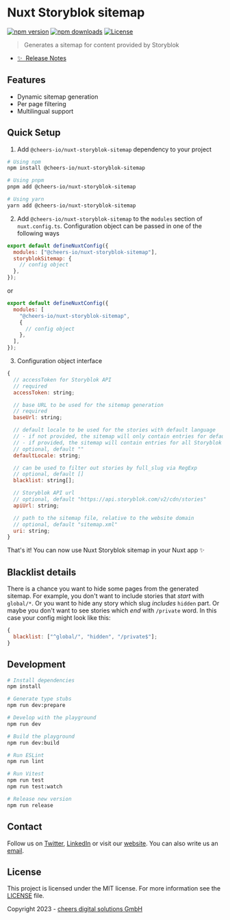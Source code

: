 # Nuxt Storyblok sitemap

[![npm version][npm-version-src]][npm-version-href]
[![npm downloads][npm-downloads-src]][npm-downloads-href]
[![License][license-src]][license-href]

> Generates a sitemap for content provided by Storyblok

- [✨ &nbsp;Release Notes](/CHANGELOG.md)

## Features

- Dynamic sitemap generation
- Per page filtering
- Multilingual support

## Quick Setup

1. Add `@cheers-io/nuxt-storyblok-sitemap` dependency to your project

```bash
# Using npm
npm install @cheers-io/nuxt-storyblok-sitemap

# Using pnpm
pnpm add @cheers-io/nuxt-storyblok-sitemap

# Using yarn
yarn add @cheers-io/nuxt-storyblok-sitemap
```

2. Add `@cheers-io/nuxt-storyblok-sitemap` to the `modules` section of `nuxt.config.ts`. Сonfiguration object can be passed in one of the following ways

```js
export default defineNuxtConfig({
  modules: ["@cheers-io/nuxt-storyblok-sitemap"],
  storyblokSitemap: {
    // config object
  },
});
```

or

```js
export default defineNuxtConfig({
  modules: [
    "@cheers-io/nuxt-storyblok-sitemap",
    {
      // config object
    },
  ],
});
```

3. Configuration object interface

```js
{
  // accessToken for Storyblok API
  // required
  accessToken: string;

  // base URL to be used for the sitemap generation
  // required
  baseUrl: string;

  // default locale to be used for the stories with default language
  // - if not provided, the sitemap will only contain entries for default Storyblok language
  // - if provided, the sitemap will contain entries for all Storyblok languages (if any)
  // optional, default ""
  defaultLocale: string;

  // can be used to filter out stories by full_slug via RegExp
  // optional, default []
  blacklist: string[];

  // Storyblok API url
  // optional, default "https://api.storyblok.com/v2/cdn/stories"
  apiUrl: string;

  // path to the sitemap file, relative to the website domain
  // optional, default "sitemap.xml"
  uri: string;
}
```

That's it! You can now use Nuxt Storyblok sitemap in your Nuxt app ✨

## Blacklist details

There is a chance you want to hide some pages from the generated sitemap. For example, you don't want to include stories that _start_ with `global/*`. Or you want to hide any story which slug _includes_ `hidden` part. Or maybe you don't want to see stories which _end_ with `/private` word.
In this case your config might look like this:

```js
{
  blacklist: ["^global/", "hidden", "/private$"];
}
```

## Development

```bash
# Install dependencies
npm install

# Generate type stubs
npm run dev:prepare

# Develop with the playground
npm run dev

# Build the playground
npm run dev:build

# Run ESLint
npm run lint

# Run Vitest
npm run test
npm run test:watch

# Release new version
npm run release
```

## Contact

Follow us on [Twitter](https://twitter.com/cheers_io), [LinkedIn](https://www.linkedin.com/company/cheers-io/) or visit our [website](https://www.cheers.io/). You can also write us an [email](mailto:hello@cheers.io).

## License

This project is licensed under the MIT license. For more information see the [LICENSE](LICENSE.md) file.

Copyright 2023 - [cheers digital solutions GmbH](https://www.cheers.io/)

<!-- Badges -->

[npm-version-src]: https://img.shields.io/npm/v/@cheers-io/nuxt-storyblok-sitemap/latest.svg?style=flat&colorA=18181B&colorB=28CF8D
[npm-version-href]: https://npmjs.com/package/@cheers-io/nuxt-storyblok-sitemap
[npm-downloads-src]: https://img.shields.io/npm/dm/@cheers-io/nuxt-storyblok-sitemap.svg?style=flat&colorA=18181B&colorB=28CF8D
[npm-downloads-href]: https://npmjs.com/package/@cheers-io/nuxt-storyblok-sitemap
[license-src]: https://img.shields.io/npm/l/@cheers-io/nuxt-storyblok-sitemap.svg?style=flat&colorA=18181B&colorB=28CF8D
[license-href]: https://npmjs.com/package/@cheers-io/nuxt-storyblok-sitemap
